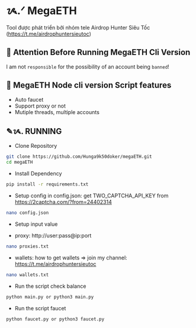 # ᝰ.ᐟ MegaETH

Tool được phát triển bởi nhóm tele Airdrop Hunter Siêu Tốc (https://t.me/airdrophuntersieutoc)

## 🚨 Attention Before Running MegaETH Cli Version

I am not `responsible` for the possibility of an account being `banned`!

## 📎 MegaETH Node cli version Script features

- Auto faucet
- Support proxy or not
- Mutiple threads, multiple accounts

## ✎ᝰ. RUNNING

- Clone Repository

```bash
git clone https://github.com/Hunga9k50doker/megaETH.git
cd megaETH
```

- Install Dependency

```bash
pip install -r requirements.txt
```

- Setup config in config.json: get TWO_CAPTCHA_API_KEY from https://2captcha.com/?from=24402314

```bash
nano config.json
```

- Setup input value

* proxy: http://user:pass@ip:port

```bash
nano proxies.txt
```

- wallets: how to get wallets => join my channel: https://t.me/airdrophuntersieutoc

```bash
nano wallets.txt
```

- Run the script check balance

```bash
python main.py or python3 main.py
```

- Run the script faucet

```bash
python faucet.py or python3 faucet.py
```
